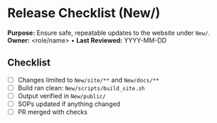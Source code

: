 # Release Checklist (New/)
**Purpose:** Ensure safe, repeatable updates to the website under `New/`.
**Owner:** <role/name> • **Last Reviewed:** YYYY-MM-DD

## Checklist
- [ ] Changes limited to `New/site/**` and `New/docs/**`
- [ ] Build ran clean: `New/scripts/build_site.sh`
- [ ] Output verified in `New/public/`
- [ ] SOPs updated if anything changed
- [ ] PR merged with checks
